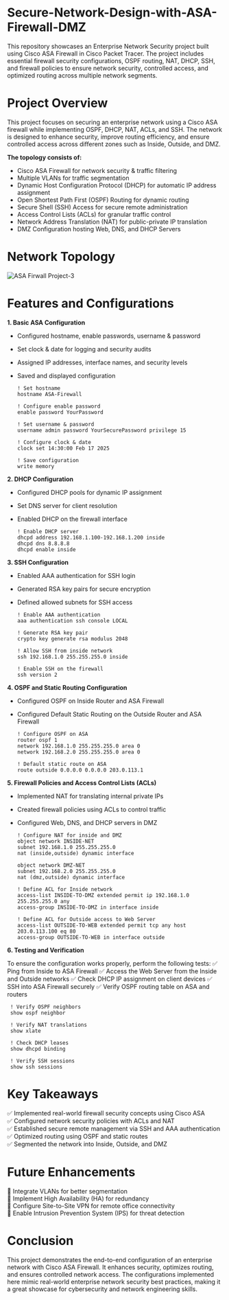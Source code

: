 # Secure-Network-Design-with-ASA-Firewall-DMZ
This repository showcases an Enterprise Network Security project built using Cisco ASA Firewall in Cisco Packet Tracer. The project includes essential firewall security configurations, OSPF routing, NAT, DHCP, SSH, and firewall policies to ensure network security, controlled access, and optimized routing across multiple network segments.

# Project Overview

This project focuses on securing an enterprise network using a Cisco ASA firewall while implementing OSPF, DHCP, NAT, ACLs, and SSH. The network is designed to enhance security, improve routing efficiency, and ensure controlled access across different zones such as Inside, Outside, and DMZ.

**The topology consists of:**

- Cisco ASA Firewall for network security & traffic filtering
- Multiple VLANs for traffic segmentation
- Dynamic Host Configuration Protocol (DHCP) for automatic IP address assignment
- Open Shortest Path First (OSPF) Routing for dynamic routing
- Secure Shell (SSH) Access for secure remote administration
- Access Control Lists (ACLs) for granular traffic control
- Network Address Translation (NAT) for public-private IP translation
- DMZ Configuration hosting Web, DNS, and DHCP Servers

# Network Topology

![ASA Firwall Project-3](https://github.com/user-attachments/assets/b0b15cbb-8426-484f-863d-3df200ab9499)


# Features and Configurations

**1. Basic ASA Configuration**

- Configured hostname, enable passwords, username & password
- Set clock & date for logging and security audits
- Assigned IP addresses, interface names, and security levels
- Saved and displayed configuration

      ! Set hostname
      hostname ASA-Firewall

      ! Configure enable password
      enable password YourPassword

      ! Set username & password
      username admin password YourSecurePassword privilege 15

      ! Configure clock & date
      clock set 14:30:00 Feb 17 2025

      ! Save configuration
      write memory

**2. DHCP Configuration**

- Configured DHCP pools for dynamic IP assignment
- Set DNS server for client resolution
- Enabled DHCP on the firewall interface

      ! Enable DHCP server
      dhcpd address 192.168.1.100-192.168.1.200 inside
      dhcpd dns 8.8.8.8
      dhcpd enable inside

**3. SSH Configuration**

- Enabled AAA authentication for SSH login
- Generated RSA key pairs for secure encryption
- Defined allowed subnets for SSH access

      ! Enable AAA authentication
      aaa authentication ssh console LOCAL

      ! Generate RSA key pair
      crypto key generate rsa modulus 2048

      ! Allow SSH from inside network
      ssh 192.168.1.0 255.255.255.0 inside

      ! Enable SSH on the firewall
      ssh version 2

**4. OSPF and Static Routing Configuration**

- Configured OSPF on Inside Router and ASA Firewall
- Configured Default Static Routing on the Outside Router and ASA Firewall


      ! Configure OSPF on ASA
      router ospf 1
      network 192.168.1.0 255.255.255.0 area 0
      network 192.168.2.0 255.255.255.0 area 0

      ! Default static route on ASA
      route outside 0.0.0.0 0.0.0.0 203.0.113.1

**5. Firewall Policies and Access Control Lists (ACLs)**

- Implemented NAT for translating internal private IPs
- Created firewall policies using ACLs to control traffic
- Configured Web, DNS, and DHCP servers in DMZ

      ! Configure NAT for inside and DMZ
      object network INSIDE-NET
      subnet 192.168.1.0 255.255.255.0
      nat (inside,outside) dynamic interface

      object network DMZ-NET
      subnet 192.168.2.0 255.255.255.0
      nat (dmz,outside) dynamic interface

      ! Define ACL for Inside network
      access-list INSIDE-TO-DMZ extended permit ip 192.168.1.0 255.255.255.0 any
      access-group INSIDE-TO-DMZ in interface inside

      ! Define ACL for Outside access to Web Server
      access-list OUTSIDE-TO-WEB extended permit tcp any host 203.0.113.100 eq 80
      access-group OUTSIDE-TO-WEB in interface outside

**6. Testing and Verification**

To ensure the configuration works properly, perform the following tests:
✅ Ping from Inside to ASA Firewall
✅ Access the Web Server from the Inside and Outside networks
✅ Check DHCP IP assignment on client devices
✅ SSH into ASA Firewall securely
✅ Verify OSPF routing table on ASA and routers

     ! Verify OSPF neighbors
     show ospf neighbor

     ! Verify NAT translations
     show xlate

     ! Check DHCP leases
     show dhcpd binding

     ! Verify SSH sessions
     show ssh sessions

# Key Takeaways

✅ Implemented real-world firewall security concepts using Cisco ASA<br>
✅ Configured network security policies with ACLs and NAT<br>
✅ Established secure remote management via SSH and AAA authentication<br>
✅ Optimized routing using OSPF and static routes<br>
✅ Segmented the network into Inside, Outside, and DMZ<br>

# Future Enhancements

🚀 Integrate VLANs for better segmentation<br>
🚀 Implement High Availability (HA) for redundancy<br>
🚀 Configure Site-to-Site VPN for remote office connectivity<br>
🚀 Enable Intrusion Prevention System (IPS) for threat detection<br>

# Conclusion

This project demonstrates the end-to-end configuration of an enterprise network with Cisco ASA Firewall. It enhances security, optimizes routing, and ensures controlled network access. The configurations implemented here mimic real-world enterprise network security best practices, making it a great showcase for cybersecurity and network engineering skills.
